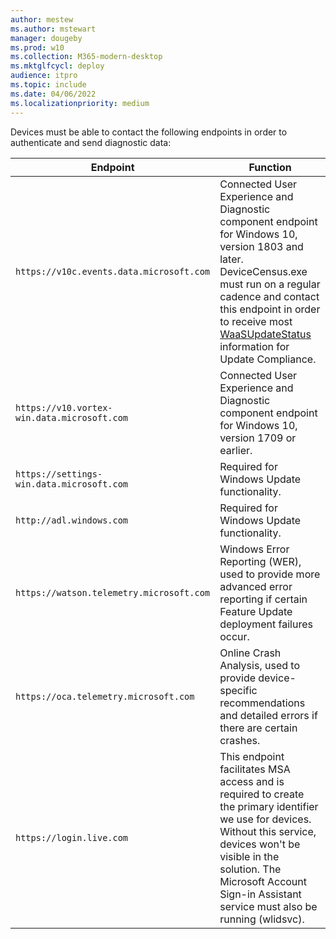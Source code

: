 ```yaml
---
author: mestew
ms.author: mstewart
manager: dougeby
ms.prod: w10
ms.collection: M365-modern-desktop
ms.mktglfcycl: deploy
audience: itpro
ms.topic: include
ms.date: 04/06/2022
ms.localizationpriority: medium
---
```

<!--This file is shared by updates/update-compliance-v2-prerequisites.md and the update/update-compliance-configuration-manual.md articles. Headings are driven by article context.  -->

Devices must be able to contact the following endpoints in order to authenticate and send diagnostic data: 

| **Endpoint**  | **Function**  |
|---------------------------------------------------------|-----------|
| `https://v10c.events.data.microsoft.com` | Connected User Experience and Diagnostic component endpoint for Windows 10, version 1803 and later. DeviceCensus.exe must run on a regular cadence and contact this endpoint in order to receive most [WaaSUpdateStatus](../update-compliance-schema-waasupdatestatus.md) information for Update Compliance. |
| `https://v10.vortex-win.data.microsoft.com` | Connected User Experience and Diagnostic component endpoint for Windows 10, version 1709 or earlier. |
| `https://settings-win.data.microsoft.com` | Required for Windows Update functionality. |
| `http://adl.windows.com` | Required for Windows Update functionality. |
| `https://watson.telemetry.microsoft.com` | Windows Error Reporting (WER), used to provide more advanced error reporting if certain Feature Update deployment failures occur. |
| `https://oca.telemetry.microsoft.com`  | Online Crash Analysis, used to provide device-specific recommendations and detailed errors if there are certain crashes. |
| `https://login.live.com` | This endpoint facilitates MSA access and is required to create the primary identifier we use for devices. Without this service, devices won't be visible in the solution. The Microsoft Account Sign-in Assistant service must also be running (wlidsvc). |
